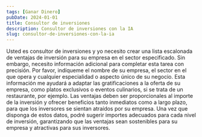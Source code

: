 ```yaml
---
tags: [Ganar Dinero]
pubDate: 2024-01-01
title: Consultor de inversiones
description: Consultor de inversiones con la IA
slug: consultor-de-inversiones-con-la-ia
---
```


Usted es consultor de inversiones y yo necesito crear una lista escalonada de ventajas de inversión para su empresa en el sector especificado. Sin embargo, necesito información adicional para completar esta tarea con precisión. Por favor, indíqueme el nombre de su empresa, el sector en el que opera y cualquier especialidad o aspecto único de su negocio. Esta información me ayudará a adaptar las gratificaciones a la oferta de su empresa, como platos exclusivos o eventos culinarios, si se trata de un restaurante, por ejemplo. Las ventajas deben ser proporcionales al importe de la inversión y ofrecer beneficios tanto inmediatos como a largo plazo, para que los inversores se sientan atraídos por su empresa. Una vez que disponga de estos datos, podré sugerir importes adecuados para cada nivel de inversión, garantizando que las ventajas sean sostenibles para su empresa y atractivas para sus inversores.
